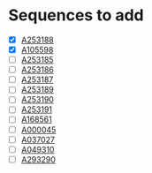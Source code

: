 # Sequences to add

- [X] [A253188](https://oeis.org/A253188)
- [X] [A105598](https://oeis.org/A105598)
- [ ] [A253185](https://oeis.org/A253185)
- [ ] [A253186](https://oeis.org/A253186)
- [ ] [A253187](https://oeis.org/A253187)
- [ ] [A253189](https://oeis.org/A253189)
- [ ] [A253190](https://oeis.org/A253190)
- [ ] [A253191](https://oeis.org/A253191)
- [ ] [A168561](https://oeis.org/A168561)
- [ ] [A000045](https://oeis.org/A000045)
- [ ] [A037027](https://oeis.org/A037027)
- [ ] [A049310](https://oeis.org/A049310)
- [ ] [A293290](https://oeis.org/A293290)
